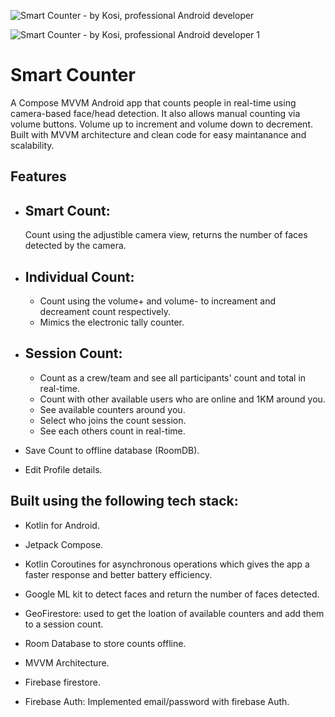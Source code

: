 ![Smart Counter - by Kosi, professional Android developer](https://github.com/user-attachments/assets/ee131e14-1ed7-4cdc-8735-0c44acede8f1)

![Smart Counter - by Kosi, professional Android developer 1](https://github.com/user-attachments/assets/2464449b-806c-48d3-8b12-9cbf09529259)


# Smart Counter
A Compose MVVM Android app that counts people in real-time using camera-based face/head detection. 
It also allows manual counting via volume buttons. 
Volume up to increment and volume down to decrement. 
Built with MVVM architecture and clean code for easy maintanance and scalability.


## Features

- ## Smart Count:
  Count using the adjustible camera view, returns the number of faces detected by the camera.

- ## Individual Count:
  - Count using the volume+ and volume- to increament and decreament count respectively.
  - Mimics the electronic tally counter.

- ## Session Count:
  - Count as a crew/team and see all participants' count and total in real-time.
  - Count with other available users who are online and 1KM around you.
  - See available counters around you.
  - Select who joins the count session.
  - See each others count in real-time.

- Save Count to offline database (RoomDB).

- Edit Profile details.  


## Built using the following tech stack:

- Kotlin for Android.

- Jetpack Compose.

- Kotlin Coroutines for asynchronous operations which gives the app a faster response and better battery efficiency.

- Google ML kit to detect faces and return the number of faces detected.

- GeoFirestore: used to get the loation of available counters and add them to a session count.
  
- Room Database to store counts offline.

- MVVM Architecture.

- Firebase firestore.

- Firebase Auth: Implemented email/password with firebase Auth.
